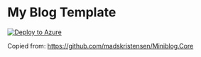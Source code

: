 # My Blog Template

[![Deploy to Azure](http://azuredeploy.net/deploybutton.png)](https://azuredeploy.net/)

Copied from: https://github.com/madskristensen/Miniblog.Core
